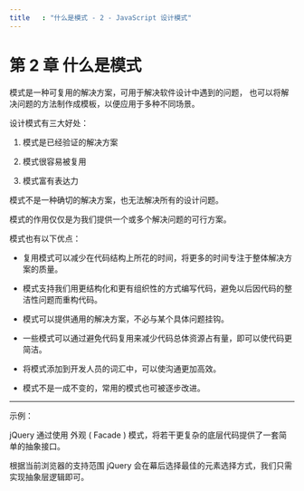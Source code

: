 ```yaml
---
title   : "什么是模式 - 2 - JavaScript 设计模式"
---
```


第 2 章 什么是模式
================

模式是一种可复用的解决方案，可用于解决软件设计中遇到的问题，
也可以将解决问题的方法制作成模板，以便应用于多种不同场景。

设计模式有三大好处：

1. 模式是已经验证的解决方案

2. 模式很容易被复用

3. 模式富有表达力

模式不是一种确切的解决方案，也无法解决所有的设计问题。

模式的作用仅仅是为我们提供一个或多个解决问题的可行方案。

模式也有以下优点：

- 复用模式可以减少在代码结构上所花的时间，将更多的时间专注于整体解决方案的质量。

- 模式支持我们用更结构化和更有组织性的方式编写代码，避免以后因代码的整洁性问题而重构代码。

- 模式可以提供通用的解决方案，不必与某个具体问题挂钩。

- 一些模式可以通过避免代码复用来减少代码总体资源占有量，即可以使代码更简洁。

- 将模式添加到开发人员的词汇中，可以使沟通更加高效。

- 模式不是一成不变的，常用的模式也可被逐步改进。


---

示例：

jQuery 通过使用 外观 ( Facade ) 模式，将若干更复杂的底层代码提供了一套简单的抽象接口。

根据当前浏览器的支持范围 jQuery 会在幕后选择最佳的元素选择方式，我们只需实现抽象层逻辑即可。
